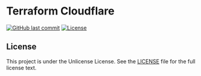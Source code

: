 # Terraform Cloudflare

[![GitHub last commit](https://img.shields.io/github/last-commit/ursinn/terraform-cloudflare?logo=github&style=for-the-badge)](https://github.com/ursinn/terraform-cloudflare/commits)
[![License](https://img.shields.io/github/license/ursinn/terraform-cloudflare?style=for-the-badge)](https://github.com/ursinn/terraform-cloudflare/blob/main/LICENSE)

## License

This project is under the Unlicense License. See the [LICENSE](https://github.com/ursinn/ansible-playbooks/blob/main/LICENSE)
file for the full license text.
